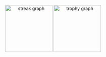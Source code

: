 <div align="center">
  <img src="https://streak-stats.demolab.com?user=k1nxx&locale=en&mode=daily&theme=nord&hide_border=true&border_radius=0&order=3" height="150" alt="streak graph"  />
  <img src="https://github-profile-trophy.vercel.app?username=k1nxx&theme=nord&column=-1&row=1&margin-w=8&margin-h=8&no-bg=true&no-frame=true&order=4" height="150" alt="trophy graph"  />
</div>

###
